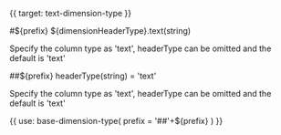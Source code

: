 {{ target: text-dimension-type }}

#${prefix} ${dimensionHeaderType}.text(string)

Specify the column type as 'text', headerType can be omitted and the default is 'text'

##${prefix} headerType(string) = 'text'

Specify the column type as 'text', headerType can be omitted and the default is 'text'

{{ use: base-dimension-type(
    prefix = '##'+${prefix}
) }}